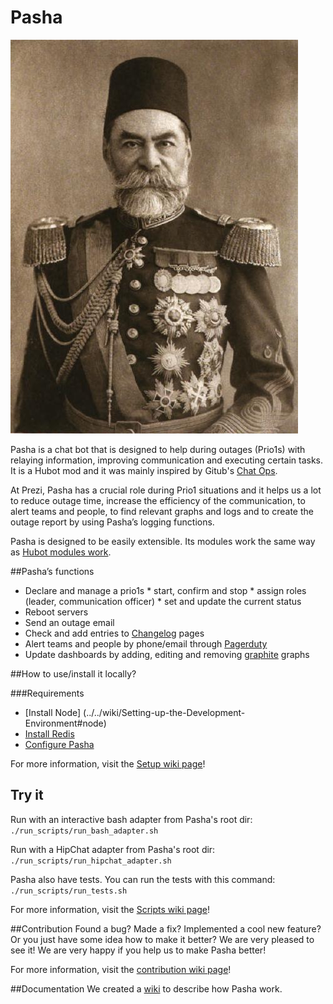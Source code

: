 # Pasha

![Smart Router](doc/pasha.jpg)

 Pasha is a chat bot that is designed to help during outages (Prio1s) with relaying information, improving communication and executing certain tasks. It is a Hubot mod and it was mainly inspired by Gitub's [Chat Ops](https://www.youtube.com/watch?v=NST3u-GjjFw).
 
At Prezi, Pasha has a crucial role during Prio1 situations and it helps us a lot to reduce outage time, increase the efficiency of the communication, to alert teams and people, to find relevant graphs and logs and to create the outage report by using Pasha’s logging functions. 
 
Pasha is designed to be easily extensible. Its modules work the same way as [Hubot modules work](https://github.com/github/hubot/blob/master/docs/README.md#scripting).

##Pasha’s functions
   * Declare and manage a prio1s
    * start, confirm and stop
    * assign roles (leader, communication officer)
    * set and update the current status
   * Reboot servers
   * Send an outage email
   * Check and add entries to [Changelog](https://github.com/prezi/changelog) pages
   * Alert teams and people by phone/email through [Pagerduty](http://www.pagerduty.com/)
   * Update dashboards by adding, editing and removing [graphite](http://graphite.wikidot.com/) graphs

##How to use/install it locally?

###Requirements

 * [Install Node] (../../wiki/Setting-up-the-Development-Environment#node)
 * [Install Redis](../../wiki/Setting-up-the-Development-Environment#redis)
 * [Configure Pasha](../../wiki/Setting-up-the-Development-Environment#configuration)

For more information, visit the [Setup wiki page](../../wiki/Setting-up-the-Development-Environment)!

## Try it 

Run with an interactive bash adapter from Pasha's root dir: ```./run_scripts/run_bash_adapter.sh```

Run with a HipChat adapter from Pasha's root dir: ```./run_scripts/run_hipchat_adapter.sh```

Pasha also have tests. You can run the tests with this command: ``./run_scripts/run_tests.sh``

For more information, visit the [Scripts wiki page](../../wiki/Pasha-scripts)!

##Contribution
Found a bug? Made a fix? Implemented a cool new feature? Or you just have some idea how to make it better? We are very pleased to see it! We are very happy if you help us to make Pasha better!

For more information, visit the [contribution wiki page](../../wiki/Contribution)!

##Documentation
We created a [wiki](../../wiki) to describe how Pasha work.

